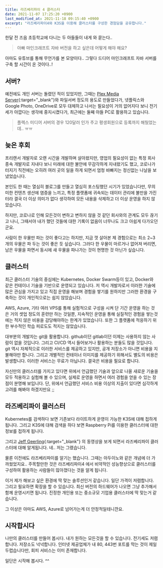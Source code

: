```yaml
---
title: 라즈베리파이 4 클러스터
date: 2021-11-07 17:25:20 +0900
last_modified_at: 2021-11-18 09:15:40 +0900
excerpt: "라즈베리파이4와 K3S을 이용해 클러스터를 구성한 경험담을 공유합니다."
---
```


한달 전 즈음 초등학교에 다니는 두 아들들이 내게 와 묻는다.. 

> 아빠 마인크래프트 자바 버전을 하고 싶은데 어떻게 해야 해요?

아마도 유튜브를 통해 무언가를 본 모양이다.. 그렇다 드디어 마인크래프트 자바 서버를 구축 할 시간이 온 것이다..!


## 서버?

예전에도 개인 서버는 돌렸던 적이 있었지만, 그때는 [Plex Media Server](https://plex.tv){:target="_blank"}와 파일서버 정도의 용도로 만들었다가, 넷플릭스와 Google Photo, OneDrive로 모두 대체하고 나서는 필요성이 거의 없어지다 보니 전기세가 아깝다는 생각에 중지시켰다가, 최근에는 둘째 아들 PC로 활용하고 있습니다.

> 플렉스 미디어 서버의 경우 120달러 인가 주고 평생회원으로 등록까지 해뒀었는데.. ㅠㅠ


## 늦은 후회

프리랜서 개발자로 오랜 시간을 개발하며 살아왔지만, 영업의 필요성이 없는 특정 회사 종속 개발자로 지내다 보니 미래에 대한 불안에 무감각하게 지내왔기도 했고, 코로나가 터지기 직전에는 오히려 여러 곳의 일을 하게 되면서 엄청 바빠지는 정신없는 나날을 보냈었습니다.

본인도 한 때는 열심히 블로그를 만들고 열심히 포스팅했던 시기가 있었습니다만, 무의미한 컨텐츠 생산에 염증을 느끼고, 특정 플랫폼에 귀속되는 데이터 관리에 불만을 가진터라 결국 더 이상 의미가 없다 생각하여 모든 내용을 삭제하고 더 이상 운영을 하지 않았습니다.

하지만, 코로나로 인해 모든것이 변하고 변하지 않을 것 같던 회사와의 관계도 모두 끊기고 나니, 그때서야 내가 했던 것들에 대한 기록이 없음이 너무나도 크고 아쉽게 다가오던군요.

사람이 한 우물만 파는 것이 좋다고는 하지만, 지금 껏 살아본 제 경험으로는 최소 2~3개의 우물은 파 두는 것이 좋은 듯 싶습니다. 그러다 한 우물이 마르거나 없어져 버리면, 남은 우물을 파면서 동시에 새 우물을 파나가는 것이 현명한 것 아닌가 싶습니다.


## 클러스터

최근 클러스터 기술의 중심에는 Kubernetes, Docker Swarm등이 있고, Docker와 같은 컨테이너 기술을 기반으로 운영되고 있습니다. 저 역시 개발자로서 이러한 기술에 많은 관심을 가지고 있고 직접 운영을 해보며 경험을 쌓기를 원하지만 그러한 환경을 구축하는 것이 개인적으로는 쉽지 않았습니다. 

AWS, Azure, 기타 여러 VPS를 통해 실험적으로 구성을 시켜 단 기간 운영을 하는 것은 거의 셋업 정도의 훈련만 하는 것일뿐, 지속적인 운영을 통해 실질적인 경험을 쌓는것에는 적지 않은 비용을 감당해야하는 한계가 있었습니다. 또한 그 플랫폼에 적응하기 위한 부수적인 학습 피로도도 적지는 않았습니다.

대부분의 개발자는 git을 활용합니다. github이던 gitlab이던 이제는 사용하지 않는 사람이 없을 것입니다. 그리고 CI/CD 역시 들어보거나 활용하는 분들도 많을 것입니다. git 역시 자체적으로 이러한 서비스를 제공하고 있지만, 공개 저장소가 아니면 비용을 지불해야만 합니다. 그리고 개별적인 컨테이너 이미지를 제공하기 위해서도 별도의 비용은 발생합니다. 이러한 서비스는 무료가 아닙니다. 결국은 비용을 필요로 합니다.

자신만의 클러스터를 가지고 있다면 위에서 언급했던 기술과 앞으로 나올 새로운 기술을 모두 적용하고 실험해 볼 수 있으며, 실제로 운영을 하면서 여러 경험을 얻을 수 있는 장점이 분명해 보입니다. 단, 위에서 언급했던 서비스 비용 이상의 지출이 있다면 심각하게 고려를 해봐야 하겠지만요 ;;


## 라즈베리파이 클러스터

Kubernetes를 검색하다 보면 기존보다 라이트하게 운영이 가능한 K3S에 대해 접하게 됩니다. 그리고 K3S에 대해 검색을 하다 보면 Raspberry Pi를 이용한 클러스터에 대한 정보를 접하게 됩니다.

그리고 [Jeff Geerling](https://www.youtube.com/c/JeffGeerling){:target="_blank"} 의 동영상을 보게 되면서 라즈베리파이 클러스터에 대해 알게됩니다. 네.. 저는 그랬습니다.

물론 이전에도 라즈베리파이를 알기는 했습니다. 그때는 아두이노와 같은 개념에 더 가까웠었지요.. 주목할만한 것은 라즈베리파이4 에서 비약적인 성능향상으로 클러스터를 구성하여 활용하는 사람들이 많아졌다는 것을 알게 됩니다.

이거 제가 해보고 싶은 환경에 딱 맞는 솔루션인거 같습니다. 일단 가격이 저렴합니다. 그리고 필요하면 확장을 할 수 있습니다. 최신 버전의 하드웨어가 나오면 그냥 추가해서 함께 운영시키면 됩니다. 진정한 개인용 또는 중소규모 기업용 클러스터에 딱 맞는거 같습니다. 

그 이상은 아마도 AWS, Azure로 넘어가는게 더 안정적일테니깐요.


## 시작합시다

나만의 클러스터를 만들어 봅시다. 내가 원하는 모든것을 할 수 있습니다. 전기세도 저렴합니다. 저장소도 넉넉합니다. 인터넷 제공업체가 내 80, 443번 포트를 막는 것이 제일 두렵습니다만, 회피 서비스는 이미 존재합니다.

일단은 시작해 봅시다. ^^